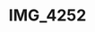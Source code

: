 ---
pid: '135'
layout: photos
title: IMG_4252
filename: IMG_4278.jpg
caption: 
previous_pid: '134'
next_pid: '136'
permalink: "/photos/135.html"
---
